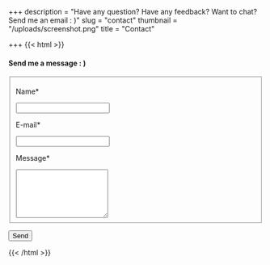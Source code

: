 +++
description = "Have any question? Have any feedback? Want to chat? Send me an email : )"
slug = "contact"
thumbnail = "/uploads/screenshot.png"
title = "Contact"

+++
{{< html >}}  
<div id="contact">

<form action="/thank-you" method="POST" netlify>

<h4>Send me a message : )</h4>

<fieldset>

<div class="field">

<label for="name">Name<span class="requireed">*</span></label>

<input type="text" name="name" required>

</div>

<div class="field">

<label for="email">E-mail<span class="requireed">*</span></label>

<input type="email" name="email" required>

</div>

<div class="field-group">

<div class="field">

<label for="message">Message<span class="requireed">*</span></label>

<textarea class="huge-field" type="text" name="message" required rows="6"></textarea>

</div>

</div>

</fieldset>

<button type="submit">Send</button>

</form>

</div>  
{{< /html >}}